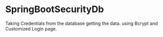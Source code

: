 # SpringBootSecurityDb
Taking Credentials from the database getting the data.
using Bcrypt and Customized Login page.
